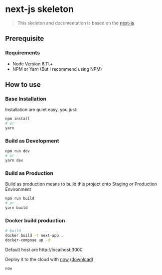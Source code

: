# next-js skeleton

> This skeleton and documentation is based on the [next-js](https://github.com/zeit/next.js/).

## Prerequisite

### Requirements
- Node Version 8.11.+
- NPM or Yarn (But I recommend using NPM)

## How to use

### Base Installation
Installation are quiet easy, you just:
```bash
npm install
# or
yarn
```

### Build as Development

```bash
npm run dev
# or
yarn dev
```
### Build as Production
Build as production means to build this project onto Staging or Production Environment

```bash
npm run build
# or
yarn build
```

### Docker build production
```bash
# build
docker build -t next-app .
docker-compose up -d
```

Default host are http://localhost:3000

Deploy it to the cloud with [now](https://zeit.co/now) ([download](https://zeit.co/download))

```bash
now
```


